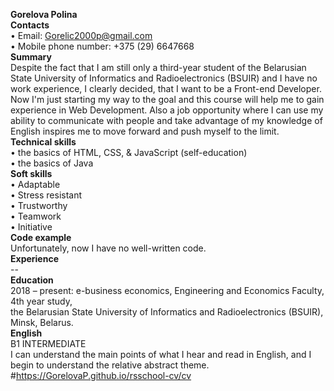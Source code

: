**Gorelova Polina**\
**Contacts**\
•	Email: Gorelic2000p@gmail.com\
•	Mobile phone number: +375 (29) 6647668\
**Summary**\
Despite the fact that I am still only a third-year student of the Belarusian State University of Informatics and Radioelectronics (BSUIR) and I have no work experience, I clearly decided, that I want to be a Front-end Developer. Now I'm just starting my way to the goal and this course will help me to gain experience in Web Development. Also a job opportunity where I can use my ability to communicate with people and take advantage of my knowledge of English inspires me to move forward and push myself to the limit.\
**Technical skills**\
•	the basics of HTML, CSS, & JavaScript (self-education)\
•	the basics of Java\
**Soft skills**\
•	Adaptable\
•	Stress resistant\
•	Trustworthy\
•	Teamwork\
•	Initiative \
**Code example**\
Unfortunately, now I have no well-written code.\
**Experience** \
--\
**Education** \
2018 – present:   e-business economics, Engineering and Economics Faculty, 4th year study,\
the Belarusian State University of Informatics and Radioelectronics (BSUIR), Minsk, Belarus.\
**English**\
B1 INTERMEDIATE\
I can understand the main points of what I hear and read in English, and I begin to understand the relative abstract theme.
#https://GorelovaP.github.io/rsschool-cv/cv
